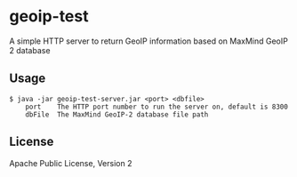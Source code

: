 # geoip-test

A simple HTTP server to return GeoIP information based on MaxMind GeoIP 2 database

## Usage

```
$ java -jar geoip-test-server.jar <port> <dbfile>
    port    The HTTP port number to run the server on, default is 8300
    dbFile  The MaxMind GeoIP-2 database file path
```

## License

Apache Public License, Version 2

